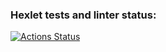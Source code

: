### Hexlet tests and linter status:
[![Actions Status](https://github.com/spotsccc/devops-for-programmers-project-76/workflows/hexlet-check/badge.svg)](https://github.com/spotsccc/devops-for-programmers-project-76/actions)